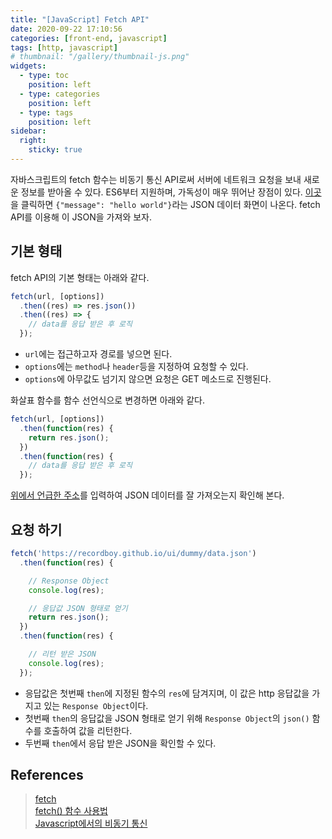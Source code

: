 ```yaml
---
title: "[JavaScript] Fetch API"
date: 2020-09-22 17:10:56
categories: [front-end, javascript]
tags: [http, javascript]
# thumbnail: "/gallery/thumbnail-js.png"
widgets:
  - type: toc
    position: left
  - type: categories
    position: left
  - type: tags
    position: left
sidebar:
  right:
    sticky: true
---
```


자바스크립트의 fetch 함수는 비동기 통신 API로써 서버에 네트워크 요청을 보내 새로운 정보를 받아올 수 있다. ES6부터 지원하며, 가독성이 매우 뛰어난 장점이 있다. [이곳](https://recordboy.github.io/ui/dummy/data.json)을 클릭하면 `{"message": "hello world"}`라는 JSON 데이터 화면이 나온다. fetch API를 이용해 이 JSON을 가져와 보자.

<!-- more -->

## 기본 형태
fetch API의 기본 형태는 아래와 같다.

```javascript
fetch(url, [options])
  .then((res) => res.json())
  .then((res) => {
    // data를 응답 받은 후 로직
  });
```

* `url`에는 접근하고자 경로를 넣으면 된다.  
* `options`에는 `method`나 `header`등을 지정하여 요청할 수 있다.  
* `options`에 아무값도 넘기지 않으면 요청은 GET 메소드로 진행된다.  

화살표 함수를 함수 선언식으로 변경하면 아래와 같다.

```javascript
fetch(url, [options])
  .then(function(res) {
    return res.json();
  })
  .then(function(res) {
    // data를 응답 받은 후 로직
  });
```

[위에서 언급한 주소](https://recordboy.github.io/ui/dummy/data.json)를 입력하여 JSON 데이터를 잘 가져오는지 확인해 본다.

## 요청 하기
```javascript
fetch('https://recordboy.github.io/ui/dummy/data.json')
  .then(function(res) {

    // Response Object
    console.log(res);

    // 응답값 JSON 형태로 얻기
    return res.json();
  })
  .then(function(res) {

    // 리턴 받은 JSON
    console.log(res);
  });
```

* 응답값은 첫번째 `then`에 지정된 함수의 `res`에 담겨지며, 이 값은 http 응답값을 가지고 있는 `Response Object`이다.  
* 첫번째 `then`의 응답값을 JSON 형태로 얻기 위해 `Response Object`의 `json()` 함수를 호출하여 값을 리턴한다.  
* 두번째 `then`에서 응답 받은 JSON을 확인할 수 있다.

## References
> [fetch](https://ko.javascript.info/fetch)  
> [fetch() 함수 사용법](https://yeri-kim.github.io/posts/fetch/#fetch-함수-기본)  
> [Javascript에서의 비동기 통신](https://m.blog.naver.com/dndlab/221783285664)
